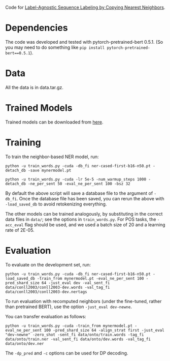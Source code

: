 Code for [Label-Agnostic Sequence Labeling by Copying Nearest Neighbors](https://www.aclweb.org/anthology/P19-1533.pdf).

# Dependencies
The code was developed and tested with pytorch-pretrained-bert 0.5.1. (So you may need to do something like `pip install pytorch-pretrained-bert==0.5.1`).

# Data
All the data is in data.tar.gz.

# Trained Models
Trained models can be downloaded from [here](https://drive.google.com/drive/folders/1d_2jF6FM0YSfK8smTOoYjOh78vfOsldG?usp=sharing).

# Training
To train the neighbor-based NER model, run:
```
python -u train_words.py -cuda -db_fi ner-cased-first-b16-n50.pt -detach_db -save mynermodel.pt
```

```
python -u train_words.py -cuda -lr 5e-5 -num_warmup_steps 1000 -detach_db -ne_per_sent 50 -eval_ne_per_sent 100 -bsz 32
```

By default the above script will save a database file to the argument of `-db_fi`. Once the database file has been saved, you can rerun the above with `-load_saved_db` to avoid retokenizing everything.

The other models can be trained analogously, by substituting in the correct data files in `data/`; see the options in `train_words.py`. For POS tasks, the `-acc_eval` flag should be used, and we used a batch size of 20 and a learning rate of 2E-05.

# Evaluation
To evaluate on the development set, run:
```
python -u train_words.py -cuda -db_fi ner-cased-first-b16-n50.pt -load_saved_db -train_from mynermodel.pt -eval_ne_per_sent 100 -pred_shard_size 64 -just_eval dev -val_sent_fi data/conll2003/conll2003-dev.words -val_tag_fi data/conll2003/conll2003-dev.nertags
```

To run evaluation with recomputed neighbors (under the fine-tuned, rather than pretrained BERT), use the option `-just_eval dev-newne`.

You can transfer evaluation as follows:
```
python -u train_words.py -cuda -train_from mynermodel.pt -eval_ne_per_sent 100 -pred_shard_size 64 -align_strat first -just_eval "dev-newne" -zero_shot -sent_fi data/onto/train.words -tag_fi data/onto/train.ner -val_sent_fi data/onto/dev.words -val_tag_fi data/onto/dev.ner
```

The `-dp_pred` and `-c` options can be used for DP decoding.
